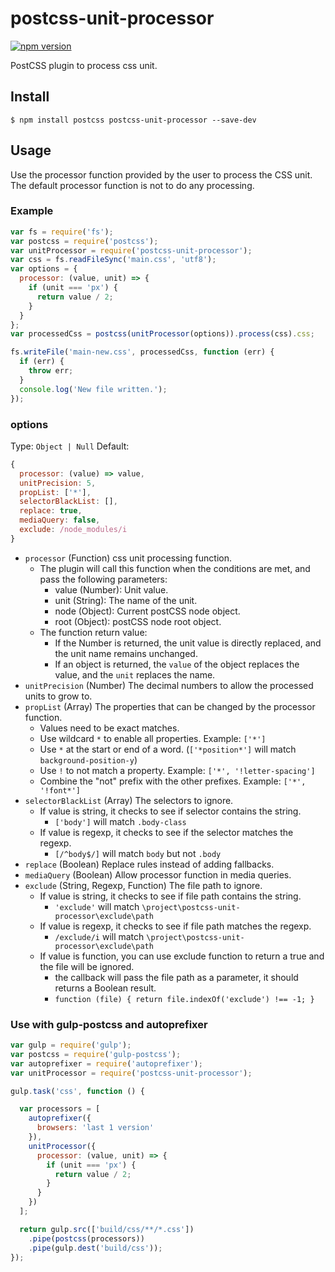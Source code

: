 # postcss-unit-processor

[![npm version](https://badgen.net/npm/v/postcss-unit-processor)](https://www.npmjs.com/package/postcss-unit-processor)

PostCSS plugin to process css unit.

## Install

```shell
$ npm install postcss postcss-unit-processor --save-dev
```

## Usage

Use the processor function provided by the user to process the CSS unit. The default processor function is not to do any processing.

### Example

```js
var fs = require('fs');
var postcss = require('postcss');
var unitProcessor = require('postcss-unit-processor');
var css = fs.readFileSync('main.css', 'utf8');
var options = {
  processor: (value, unit) => {
    if (unit === 'px') {
      return value / 2;
    }
  }
};
var processedCss = postcss(unitProcessor(options)).process(css).css;

fs.writeFile('main-new.css', processedCss, function (err) {
  if (err) {
    throw err;
  }
  console.log('New file written.');
});
```

### options

Type: `Object | Null`
Default:
```js
{
  processor: (value) => value,
  unitPrecision: 5,
  propList: ['*'],
  selectorBlackList: [],
  replace: true,
  mediaQuery: false,
  exclude: /node_modules/i
}
```

- `processor` (Function) css unit processing function.
    - The plugin will call this function when the conditions are met, and pass the following parameters:
        - value (Number): Unit value.
        - unit (String): The name of the unit.
        - node (Object): Current postCSS node object.
        - root (Object): postCSS node root object.
    - The function return value:
        - If the Number is returned, the unit value is directly replaced, and the unit name remains unchanged.
        - If an object is returned, the `value` of the object replaces the value, and the `unit` replaces the name.
- `unitPrecision` (Number) The decimal numbers to allow the processed units to grow to.
- `propList` (Array) The properties that can be changed by the processor function.
    - Values need to be exact matches.
    - Use wildcard `*` to enable all properties. Example: `['*']`
    - Use `*` at the start or end of a word. (`['*position*']` will match `background-position-y`)
    - Use `!` to not match a property. Example: `['*', '!letter-spacing']`
    - Combine the "not" prefix with the other prefixes. Example: `['*', '!font*']`
- `selectorBlackList` (Array) The selectors to ignore.
    - If value is string, it checks to see if selector contains the string.
        - `['body']` will match `.body-class`
    - If value is regexp, it checks to see if the selector matches the regexp.
        - `[/^body$/]` will match `body` but not `.body`
- `replace` (Boolean) Replace rules instead of adding fallbacks.
- `mediaQuery` (Boolean) Allow processor function in media queries.
- `exclude` (String, Regexp, Function) The file path to ignore.
    - If value is string, it checks to see if file path contains the string.
        - `'exclude'` will match `\project\postcss-unit-processor\exclude\path`
    - If value is regexp, it checks to see if file path matches the regexp.
        - `/exclude/i` will match `\project\postcss-unit-processor\exclude\path`
    - If value is function, you can use exclude function to return a true and the file will be ignored.
        - the callback will pass the file path as  a parameter, it should returns a Boolean result.
        - `function (file) { return file.indexOf('exclude') !== -1; }`

### Use with gulp-postcss and autoprefixer

```js
var gulp = require('gulp');
var postcss = require('gulp-postcss');
var autoprefixer = require('autoprefixer');
var unitProcessor = require('postcss-unit-processor');

gulp.task('css', function () {

  var processors = [
    autoprefixer({
      browsers: 'last 1 version'
    }),
    unitProcessor({
      processor: (value, unit) => {
        if (unit === 'px') {
          return value / 2;
        }
      }
    })
  ];

  return gulp.src(['build/css/**/*.css'])
    .pipe(postcss(processors))
    .pipe(gulp.dest('build/css'));
});
```

